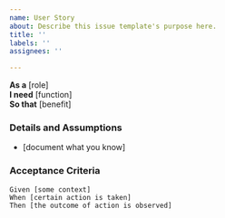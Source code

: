 ```yaml
---
name: User Story
about: Describe this issue template's purpose here.
title: ''
labels: ''
assignees: ''

---
```


**As a** [role]  
**I need** [function]  
**So that** [benefit]      
### Details and Assumptions
* [document what you know]    
### Acceptance Criteria  
 ```gherkin
Given [some context]
When [certain action is taken]
Then [the outcome of action is observed]
 ```
